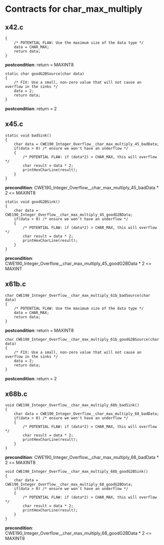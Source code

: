 # Contracts for char_max_multiply

## x42.c

```static char badSource(char data)
{
    /* POTENTIAL FLAW: Use the maximum size of the data type */
    data = CHAR_MAX;
    return data;
}
```
**postcondition**: return = MAXINT8

```
static char goodG2BSource(char data)
{
    /* FIX: Use a small, non-zero value that will not cause an overflow in the sinks */
    data = 2;
    return data;
}
```
**postcondition**: return = 2


## x45.c

```
static void badSink()
{
    char data = CWE190_Integer_Overflow__char_max_multiply_45_badData;
    if(data > 0) /* ensure we won't have an underflow */
    {
        /* POTENTIAL FLAW: if (data*2) > CHAR_MAX, this will overflow */
        char result = data * 2;
        printHexCharLine(result);
    }
}
```
**precondition**: CWE190_Integer_Overflow__char_max_multiply_45_badData * 2 <= MAXINT8

```
static void goodG2BSink()
{
    char data = CWE190_Integer_Overflow__char_max_multiply_45_goodG2BData;
    if(data > 0) /* ensure we won't have an underflow */
    {
        /* POTENTIAL FLAW: if (data*2) > CHAR_MAX, this will overflow */
        char result = data * 2;
        printHexCharLine(result);
    }
}
```
**precondition**: CWE190_Integer_Overflow__char_max_multiply_45_goodG2BData * 2 <= MAXINT


## x61b.c
```
char CWE190_Integer_Overflow__char_max_multiply_61b_badSource(char data)
{
    /* POTENTIAL FLAW: Use the maximum size of the data type */
    data = CHAR_MAX;
    return data;
}
```
**postcondition**: return = MAXINT8

```
char CWE190_Integer_Overflow__char_max_multiply_61b_goodG2BSource(char data)
{
    /* FIX: Use a small, non-zero value that will not cause an overflow in the sinks */
    data = 2;
    return data;
}
```
**postcondition**: return  = 2


## x68b.c

```
void CWE190_Integer_Overflow__char_max_multiply_68b_badSink()
{
    char data = CWE190_Integer_Overflow__char_max_multiply_68_badData;
    if(data > 0) /* ensure we won't have an underflow */
    {
        /* POTENTIAL FLAW: if (data*2) > CHAR_MAX, this will overflow */
        char result = data * 2;
        printHexCharLine(result);
    }
}
```
**precondition**: CWE190_Integer_Overflow__char_max_multiply_68_badData * 2 <= MAXINT8

```
void CWE190_Integer_Overflow__char_max_multiply_68b_goodG2BSink()
{
    char data = CWE190_Integer_Overflow__char_max_multiply_68_goodG2BData;
    if(data > 0) /* ensure we won't have an underflow */
    {
        /* POTENTIAL FLAW: if (data*2) > CHAR_MAX, this will overflow */
        char result = data * 2;
        printHexCharLine(result);
    }
}
```
**precondition**: CWE190_Integer_Overflow__char_max_multiply_68_goodG2BData  * 2 <= MAXINT8


